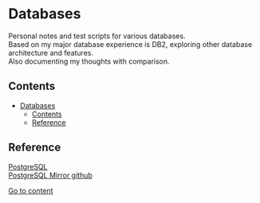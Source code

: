 # Databases

Personal notes and test scripts for various databases.      
Based on my major database experience is DB2, exploring other database architecture and features.  
Also documenting my thoughts with comparison.    

## Contents

- [Databases](#databases)
  - [Contents](#contents)
  - [Reference](#reference)


## Reference

[PostgreSQL](https://www.postgresql.org)     
[PostgreSQL Mirror github](https://github.com/postgres/postgres)   

[Go to content](#contents)
